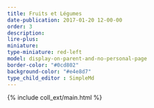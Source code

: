 ```yaml
---
title: Fruits et Légumes
date-publication: 2017-01-20 12-00-00
order: 3
description: 
lire-plus:
miniature:
type-miniature: red-left
model: display-on-parent-and-no-personal-page
border-color: "#0cd802"
background-color: "#e4e8d7"
type_child_editor : SimpleMd
---
```




{% include coll_ext/main.html %}

